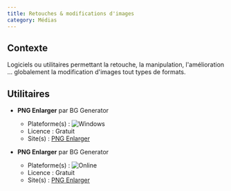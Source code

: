 ```yaml
---
title: Retouches & modifications d'images
category: Médias
---	
```


## Contexte

Logiciels ou utilitaires permettant la retouche, la manipulation, l'amélioration ... globalement la modification d'images tout types de formats.


## Utilitaires

* **PNG Enlarger** par BG Generator
	- Plateforme(s) : ![Windows]({{site.url}}/images/windows.png "Windows")
	- Licence : Gratuit
	- Site(s) : [PNG Enlarger](https://bggenerator.com/pngenlarger.html)

* **PNG Enlarger** par BG Generator
	- Plateforme(s) : ![Online]({{site.url}}/images/online-16p.png "Online")
	- Licence : Gratuit
	- Site(s) : [PNG Enlarger](https://bggenerator.com/pngenlarger.html)
	
